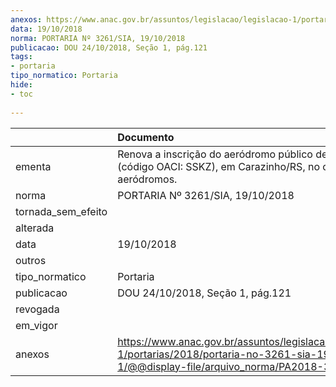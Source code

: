 ```yaml
---
anexos: https://www.anac.gov.br/assuntos/legislacao/legislacao-1/portarias/2018/portaria-no-3261-sia-19-10-2018-1/@@display-file/arquivo_norma/PA2018-3261.pdf
data: 19/10/2018
norma: PORTARIA Nº 3261/SIA, 19/10/2018
publicacao: DOU 24/10/2018, Seção 1, pág.121
tags:
- portaria
tipo_normatico: Portaria
hide: 
- toc 
 
---
```


|                    | Documento                                                                                                                                              |
|:-------------------|:-------------------------------------------------------------------------------------------------------------------------------------------------------|
| ementa             | Renova a inscrição do aeródromo público de Carazinho (código OACI: SSKZ), em Carazinho/RS, no cadastro de aeródromos.                                  |
| norma              | PORTARIA Nº 3261/SIA, 19/10/2018                                                                                                                       |
| tornada_sem_efeito |                                                                                                                                                        |
| alterada           |                                                                                                                                                        |
| data               | 19/10/2018                                                                                                                                             |
| outros             |                                                                                                                                                        |
| tipo_normatico     | Portaria                                                                                                                                               |
| publicacao         | DOU 24/10/2018, Seção 1, pág.121                                                                                                                       |
| revogada           |                                                                                                                                                        |
| em_vigor           |                                                                                                                                                        |
| anexos             | https://www.anac.gov.br/assuntos/legislacao/legislacao-1/portarias/2018/portaria-no-3261-sia-19-10-2018-1/@@display-file/arquivo_norma/PA2018-3261.pdf |